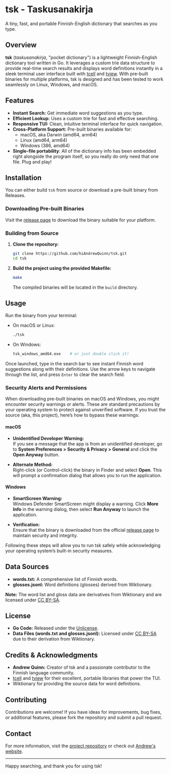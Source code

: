 # tsk - Taskusanakirja

A tiny, fast, and portable Finnish-English dictionary that searches as you type.

## Overview

**tsk** (*taskusanakirja*, "pocket dictionary") is a lightweight Finnish-English dictionary tool written in Go. It leverages a custom trie data structure to provide real-time search results and displays word definitions instantly in a sleek terminal user interface built with [tcell](https://github.com/gdamore/tcell) and [tview](https://github.com/rivo/tview). With pre-built binaries for multiple platforms, tsk is designed and has been tested to work seamlessly on Linux, Windows, and macOS.

## Features

- **Instant Search:** Get immediate word suggestions as you type.
- **Efficient Lookup:** Uses a custom trie for fast and effective searching.
- **Responsive TUI:** Clean, intuitive terminal interface for quick navigation.
- **Cross-Platform Support:** Pre-built binaries available for:
  - macOS, aka Darwin (amd64, arm64)
  - Linux (amd64, arm64)
  - Windows (386, amd64)
- **Single-file portability**: All of the dictionary info has been embedded right alongside the program itself, so you really do only need that one file. Plug and play!

## Installation

You can either build `tsk` from source or download a pre-built binary from Releases.

### Downloading Pre-built Binaries

Visit the [release page](https://github.com/hiAndrewQuinn/tsk/releases) to download the binary suitable for your platform.

### Building from Source

1. **Clone the repository:**
   ```bash
   git clone https://github.com/hiAndrewQuinn/tsk.git
   cd tsk
   ```

2. **Build the project using the provided Makefile:**
   ```bash
   make
   ```
   The compiled binaries will be located in the `build` directory.

## Usage

Run the binary from your terminal:

- On macOS or Linux:
  ```bash
  ./tsk
  ```
- On Windows:
  ```bash
  tsk_windows_amd64.exe    # or just double click it!
  ```

Once launched, type in the search bar to see instant Finnish word suggestions along with their definitions. Use the arrow keys to navigate through the list, and press `Enter` to clear the search field.

### Security Alerts and Permissions

When downloading pre-built binaries on macOS and Windows, you might encounter security warnings or alerts. These are standard precautions by your operating system to protect against unverified software. If you trust the source (aka, this project), here’s how to bypass these warnings:

#### macOS

- **Unidentified Developer Warning:**  
  If you see a message that the app is from an unidentified developer, go to **System Preferences > Security & Privacy > General** and click the **Open Anyway** button.
  
- **Alternate Method:**  
  Right-click (or Control-click) the binary in Finder and select **Open**. This will prompt a confirmation dialog that allows you to run the application.

#### Windows

- **SmartScreen Warning:**  
  Windows Defender SmartScreen might display a warning. Click **More Info** in the warning dialog, then select **Run Anyway** to launch the application.
  
- **Verification:**  
  Ensure that the binary is downloaded from the official [release page](https://github.com/hiAndrewQuinn/tsk/releases) to maintain security and integrity.

Following these steps will allow you to run tsk safely while acknowledging your operating system’s built-in security measures.

## Data Sources

- **words.txt:** A comprehensive list of Finnish words.
- **glosses.jsonl:** Word definitions (glosses) derived from Wiktionary.

**Note:** The word list and gloss data are derivatives from Wiktionary and are licensed under [CC BY-SA](https://creativecommons.org/licenses/by-sa/3.0/).

## License

- **Go Code:** Released under the [Unlicense](https://unlicense.org/).
- **Data Files (words.txt and glosses.jsonl):** Licensed under [CC BY-SA](https://creativecommons.org/licenses/by-sa/3.0/) due to their derivation from Wiktionary.

## Credits & Acknowledgments

- **Andrew Quinn:** Creator of tsk and a passionate contributor to the Finnish language community.
- [tcell](https://github.com/gdamore/tcell) and [tview](https://github.com/rivo/tview) for their excellent, portable libraries that power the TUI.
- Wiktionary for providing the source data for word definitions.

## Contributing

Contributions are welcome! If you have ideas for improvements, bug fixes, or additional features, please fork the repository and submit a pull request.

## Contact

For more information, visit the [project repository](https://github.com/hiAndrewQuinn/tsk) or check out [Andrew's website](https://andrew-quinn.me/).

---

Happy searching, and thank you for using tsk!
```
